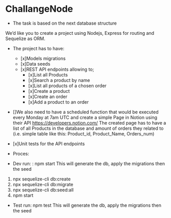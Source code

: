 # ChallangeNode

- The task is based on the next database structure

We’d like you to create a project using Nodejs, Express for routing and Sequelize as ORM.

- The project has to have:

  - [x]Models migrations
  - [x]Data seeds
  - [x]REST API endpoints allowing to;
    - [x]List all Products
    - [x]Search a product by name
    - [x]List all products of a chosen order
    - [x]Create a product
    - [x]Create an order
    - [x]Add a product to an order

- []We also need to have a scheduled function that would be executed every Monday at 7am UTC and create a simple Page in Notion using their API https://developers.notion.com/
  The created page has to have a list of all Products in the database and amount of orders they related to (i.e. simple table like this: Product_id, Product_Name, Orders_num)

- [x]Unit tests for the API endpoints

- Proces:
- Dev run: : npm start
  This will generate the db, apply the migrations then the seed

1.  npx sequelize-cli db:create
2.  npx sequelize-cli db:migrate
3.  npx sequelize-cli db:seed:all
4.  npm start

- Test run: npm test
  This will generate the db, apply the migrations then the seed
